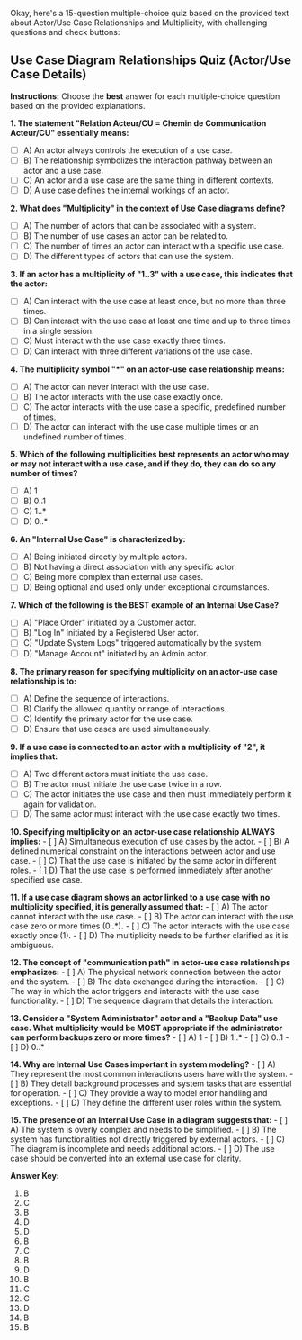 Okay, here's a 15-question multiple-choice quiz based on the provided text about Actor/Use Case Relationships and Multiplicity, with challenging questions and check buttons:

## Use Case Diagram Relationships Quiz (Actor/Use Case Details)

**Instructions:** Choose the **best** answer for each multiple-choice question based on the provided explanations.

**1. The statement "Relation Acteur/CU = Chemin de Communication Acteur/CU" essentially means:**
   - [ ] A) An actor always controls the execution of a use case.
   - [ ] B)  The relationship symbolizes the interaction pathway between an actor and a use case.
   - [ ] C)  An actor and a use case are the same thing in different contexts.
   - [ ] D)  A use case defines the internal workings of an actor.

**2. What does "Multiplicity" in the context of Use Case diagrams define?**
   - [ ] A) The number of actors that can be associated with a system.
   - [ ] B)  The number of use cases an actor can be related to.
   - [ ] C)  The number of times an actor can interact with a specific use case.
   - [ ] D)  The different types of actors that can use the system.

**3. If an actor has a multiplicity of "1..3" with a use case, this indicates that the actor:**
   - [ ] A) Can interact with the use case at least once, but no more than three times.
   - [ ] B)  Can interact with the use case at least one time and up to three times in a single session.
   - [ ] C) Must interact with the use case exactly three times.
   - [ ] D)  Can interact with three different variations of the use case.

**4.   The multiplicity symbol "*" on an actor-use case relationship means:**
   - [ ] A) The actor can never interact with the use case.
   - [ ] B)  The actor interacts with the use case exactly once.
   - [ ] C)  The actor interacts with the use case a specific, predefined number of times.
   - [ ] D)  The actor can interact with the use case multiple times or an undefined number of times.

**5. Which of the following multiplicities best represents an actor who may or may not interact with a use case, and if they do, they can do so any number of times?**
   - [ ] A) 1
   - [ ] B)  0..1
   - [ ] C)  1..*
   - [ ] D)  0..*

**6. An "Internal Use Case" is characterized by:**
   - [ ] A) Being initiated directly by multiple actors.
   - [ ] B)  Not having a direct association with any specific actor.
   - [ ] C)  Being more complex than external use cases.
   - [ ] D)  Being optional and used only under exceptional circumstances.

**7. Which of the following is the BEST example of an Internal Use Case?**
   - [ ] A) "Place Order" initiated by a Customer actor.
   - [ ] B) "Log In" initiated by a Registered User actor.
   - [ ] C) "Update System Logs" triggered automatically by the system.
   - [ ] D) "Manage Account" initiated by an Admin actor.

**8.   The primary reason for specifying multiplicity on an actor-use case relationship is to:**
   - [ ] A) Define the sequence of interactions.
   - [ ] B)  Clarify the allowed quantity or range of interactions.
   - [ ] C)  Identify the primary actor for the use case.
   - [ ] D)  Ensure that use cases are used simultaneously.

**9.   If a use case is connected to an actor with a multiplicity of "2", it implies that:**
   - [ ] A)  Two different actors must initiate the use case.
   - [ ] B)  The actor must initiate the use case twice in a row.
   - [ ] C) The actor initiates the use case and then must immediately perform it again for validation.
   - [ ] D)  The same actor must interact with the use case exactly two times.

**10. Specifying multiplicity on an actor-use case relationship ALWAYS implies:**
    - [ ] A)  Simultaneous execution of use cases by the actor.
    - [ ] B)  A defined numerical constraint on the interactions between actor and use case.
    - [ ] C)  That the use case is initiated by the same actor in different roles.
    - [ ] D)  That the use case is performed immediately after another specified use case.

**11. If a use case diagram shows an actor linked to a use case with no multiplicity specified, it is generally assumed that:**
    - [ ] A)  The actor cannot interact with the use case.
    - [ ] B) The actor can interact with the use case zero or more times (0..*).
    - [ ] C)  The actor interacts with the use case exactly once (1).
    - [ ] D)  The multiplicity needs to be further clarified as it is ambiguous.

**12. The concept of "communication path" in actor-use case relationships emphasizes:**
    - [ ] A)  The physical network connection between the actor and the system.
    - [ ] B)   The data exchanged during the interaction.
    - [ ] C) The way in which the actor triggers and interacts with the use case functionality.
    - [ ] D)  The sequence diagram that details the interaction.

**13. Consider a "System Administrator" actor and a "Backup Data" use case. What multiplicity would be MOST appropriate if the administrator can perform backups zero or more times?**
    - [ ] A)   1
    - [ ] B)   1..*
    - [ ] C)   0..1
    - [ ] D)  0..*

**14. Why are Internal Use Cases important in system modeling?**
    - [ ] A)   They represent the most common interactions users have with the system.
    - [ ] B)   They detail background processes and system tasks that are essential for operation.
    - [ ] C)   They provide a way to model error handling and exceptions.
    - [ ] D)  They define the different user roles within the system.

**15. The presence of an Internal Use Case in a diagram suggests that:**
    - [ ] A)  The system is overly complex and needs to be simplified.
    - [ ] B) The system has functionalities not directly triggered by external actors.
    - [ ] C)   The diagram is incomplete and needs additional actors.
    - [ ] D) The use case should be converted into an external use case for clarity.

**Answer Key:**
1. B
2. C
3. B
4. D
5. D
6. B
7. C
8. B
9. D
10. B
11. C
12. C
13. D
14. B
15. B
